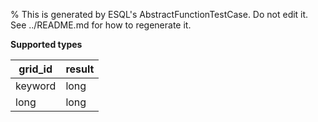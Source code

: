 % This is generated by ESQL's AbstractFunctionTestCase. Do not edit it. See ../README.md for how to regenerate it.

**Supported types**

| grid_id | result |
| --- | --- |
| keyword | long |
| long | long |

